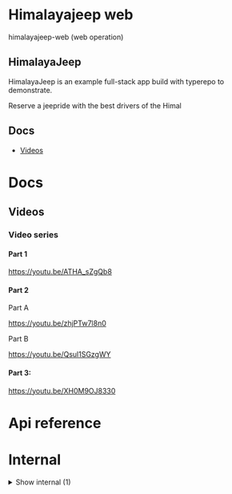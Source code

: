 # Himalayajeep web

himalayajeep-web (web operation)


## HimalayaJeep

HimalayaJeep is an example full-stack app build with typerepo to demonstrate.

Reserve a jeepride with the best drivers of the Himal




## Docs

- [Videos](#videos)



# Docs

## Videos

### Video series

#### Part 1

https://youtu.be/ATHA_sZgQb8


#### Part 2

Part A

https://youtu.be/zhjPTw7l8n0

Part B

https://youtu.be/Qsul1SGzgWY


#### Part 3:

https://youtu.be/XH0M9OJ8330


# Api reference

# Internal

<details><summary>Show internal (1)</summary>
  
  # <MyApp />




| Input      |    |    |
| ---------- | -- | -- |
| - | | |
| **Output** | `JSX.Element`   |    |

  </details>


